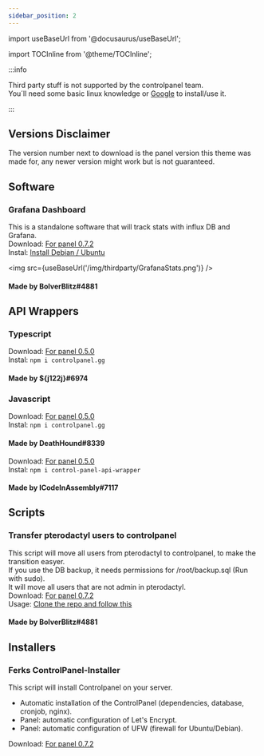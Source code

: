 ```yaml
---
sidebar_position: 2
---
```


import useBaseUrl from '@docusaurus/useBaseUrl';

import TOCInline from '@theme/TOCInline';

:::info

Third party stuff is not supported by the controlpanel team.  
You´ll need some basic linux knowledge or [Google](https://google.com) to install/use it.

:::

<TOCInline toc={toc} />

## Versions Disclaimer
The version number next to download is the panel version this theme was made for, any newer version might work but is not guaranteed.

## Software

### Grafana Dashboard
This is a standalone software that will track stats with influx DB and Grafana.  
Download: [For panel 0.7.2](https://github.com/EBG-PW/ControlPanel.gg-Stats-and-Scripts)  
Instal: [Install Debian / Ubuntu](https://github.com/EBG-PW/ControlPanel.gg-Stats-and-Scripts#setup-on-ubuntudebian)  

<img src={useBaseUrl('/img/thirdparty/GrafanaStats.png')} />

#### Made by BolverBlitz#4881

## API Wrappers

### Typescript
Download: [For panel 0.5.0](https://www.npmjs.com/package/controlpanel.gg)  
Instal: `npm i controlpanel.gg`

#### Made by ${j122j}#6974

### Javascript 
Download: [For panel 0.5.0](https://www.npmjs.com/package/control-panel-api-wrapper)  
Instal: `npm i controlpanel.gg`

#### Made by DeathHound#8339

Download: [For panel 0.5.0](https://www.npmjs.com/package/controlpanel-api)  
Instal: `npm i control-panel-api-wrapper`

#### Made by ICodeInAssembly#7117

## Scripts

### Transfer pterodactyl users to controlpanel
This script will move all users from pterodactyl to controlpanel, to make the transition easyer.  
If you use the DB backup, it needs permissions for /root/backup.sql (Run with sudo).  
It will move all users that are not admin in pterodactyl.  
Download: [For panel 0.7.2](https://github.com/EBG-PW/ControlPanel.gg-Stats-and-Scripts/blob/main/scripts/tran_users.js)  
Usage: [Clone the repo and follow this](https://github.com/EBG-PW/ControlPanel.gg-Stats-and-Scripts#skript-transfer-users)

#### Made by BolverBlitz#4881

## Installers

### Ferks ControlPanel-Installer
This script will install Controlpanel on your server.  
- Automatic installation of the ControlPanel (dependencies, database, cronjob, nginx).  
- Panel: automatic configuration of Let's Encrypt.  
- Panel: automatic configuration of UFW (firewall for Ubuntu/Debian).  
  
Download: [For panel 0.7.2](https://github.com/Ferks-FK/ControlPanel-Installer)  
